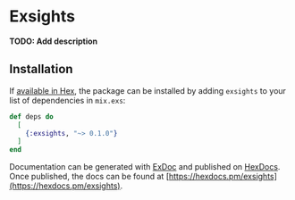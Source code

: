 # Exsights

**TODO: Add description**

## Installation

If [available in Hex](https://hex.pm/docs/publish), the package can be installed
by adding `exsights` to your list of dependencies in `mix.exs`:

```elixir
def deps do
  [
    {:exsights, "~> 0.1.0"}
  ]
end
```

Documentation can be generated with [ExDoc](https://github.com/elixir-lang/ex_doc)
and published on [HexDocs](https://hexdocs.pm). Once published, the docs can
be found at [https://hexdocs.pm/exsights](https://hexdocs.pm/exsights).

